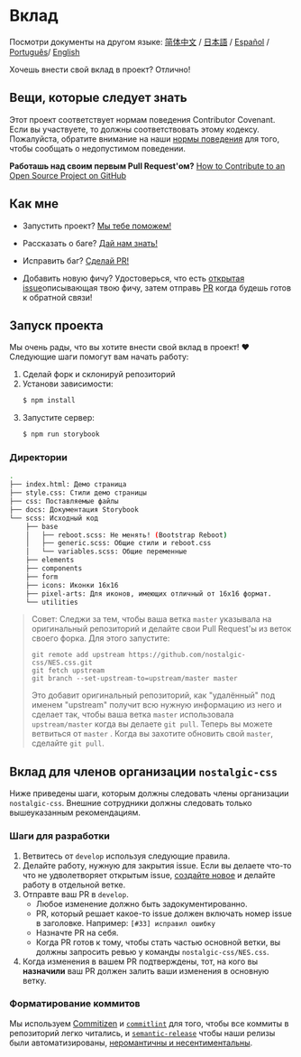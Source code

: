 # Вклад

Посмотри документы на другом языке:
[简体中文](.github/CONTRIBUTING-zh-CN.md) / [日本語](.github/CONTRIBUTING-jp.md) / [Español](.github/CONTRIBUTING-es.md) / [Português](.github/CONTRIBUTING-pt-BR.md)/ [English](../CONTRIBUTING.md)

Хочешь внести свой вклад в проект? Отлично!

## Вещи, которые следует знать

Этот проект соответствует нормам поведения Contributor Covenant. Если вы участвуете, то должны соответствовать этому кодексу. Пожалуйста, обратите внимание на наши [нормы поведения][code-of-conduct] для того, чтобы сообщать о недопустимом поведении.

**Работашь над своим первым Pull Request'ом?**
[How to Contribute to an Open Source Project on GitHub][egghead]

## Как мне

* Запустить проект?
  [Мы тебе поможем!](#запуск-проекта)

* Рассказать о баге?
  [Дай нам знать!][new-issue]

* Исправить баг?
  [Сделай PR!][new-pr]

* Добавить новую фичу?
  Удостоверься, что есть [открытая issue][new-issue]описывающая твою фичу, затем отправь [PR][new-pr] когда будешь готов к обратной связи!

## Запуск проекта

Мы очень рады, что вы хотите внести свой вклад в проект! ❤️ Следующие шаги помогут вам начать работу:

1. Сделай форк и склонируй репозиторий
2. Установи зависимости:
    ```sh
    $ npm install
    ```
3. Запустите сервер:
    ```sh
    $ npm run storybook
    ```

### Директории
```sh
.
├── index.html: Демо страница
├── style.css: Стили демо страницы
├── css: Поставляемые файлы
├── docs: Документация Storybook
└── scss: Исходный код
    ├── base
    │   ├── reboot.scss: Не менять! (Bootstrap Reboot)
    │   ├── generic.scss: Общие стили и reboot.css
    │   └── variables.scss: Общие переменные
    ├── elements
    ├── components
    ├── form
    ├── icons: Иконки 16x16
    ├── pixel-arts: Для иконов, имеющих отличный от 16x16 формат.
    └── utilities
```

> Совет: Следжи за тем, чтобы ваша ветка `master` указывала на оригинальный репозиторий и делайте свои Pull Request'ы из веток своего форка. Для этого запустите:
>
> ```
> git remote add upstream https://github.com/nostalgic-css/NES.css.git
> git fetch upstream
> git branch --set-upstream-to=upstream/master master
> ```
>
> Это добавит оригинальный репозиторий, как "удалённый" под именем "upstream" получит всю нужную информацию из него и сделает так, чтобы ваша ветка `master` использовала `upstream/master` когда вы делаете `git pull`. Теперь вы можете ветвиться от `master` . Когда вы захотите обновить свой `master`, сделайте `git pull`.

## Вклад для членов организации `nostalgic-css`

Ниже приведены шаги, которым должны следовать члены организации `nostalgic-css`. Внешние сотрудники должны следовать только вышеуказанным рекомендациям.

### Шаги для разработки

1. Ветвитесь от `develop` используя следующие правила.
2. Делайте работу, нужную для закрытия issue. Если вы делаете что-то что не удволетворяет открытым issue, [создайте новое][new-issue] и делайте работу в отдельной ветке.
3. Отправте ваш PR в `develop`.
    * Любое изменение должно быть задокументированно.
    * PR, который решает какое-то issue должен включать номер issue в заголовке. Например: `[#33] исправил ошибку`
    * Назначте PR на себя.
    * Когда PR готов к тому, чтобы стать частью основной ветки, вы должны запросить ревью у команды `nostalgic-css/NES.css`.
4. Когда изменения в вашем PR подтверждены, тот, на кого вы **назначили** ваш PR должен залить ваши изменения в основную ветку.

### Форматирование коммитов

Мы используем [Commitizen][commitizen] и [`commitlint`][commitlint] для того, чтобы все коммиты в репозиторий легко читались, и [`semantic-release`][semantic-release] чтобы наши релизы были автоматизированы, [неромантичны и несентиментальны][sentimental-versioning].





[code-of-conduct]: CODE_OF_CONDUCT.md
[commitizen]: https://github.com/commitizen/cz-cli
[commitlint]: [https://github.com/marionebl/commitlint]
[egghead]: https://egghead.io/series/how-to-contribute-to-an-open-source-project-on-github
[new-issue]: https://github.com/nostalgic-css/NES.css/issues/new/choose
[new-pr]: https://github.com/nostalgic-css/NES.css/compare/develop...develop
[semantic-release]: https://github.com/semantic-release/semantic-release
[sentimental-versioning]: http://sentimentalversioning.org/

